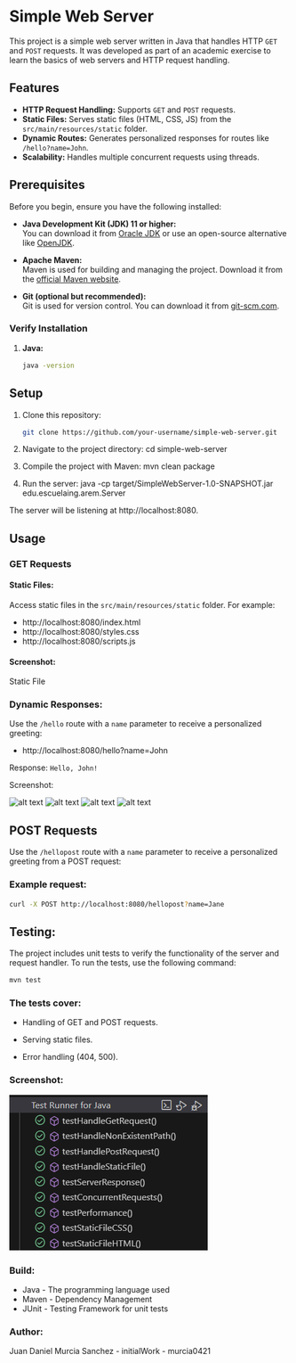 # Simple Web Server

This project is a simple web server written in Java that handles HTTP `GET` and `POST` requests. It was developed as part of an academic exercise to learn the basics of web servers and HTTP request handling.

## Features

- **HTTP Request Handling:** Supports `GET` and `POST` requests.
- **Static Files:** Serves static files (HTML, CSS, JS) from the `src/main/resources/static` folder.
- **Dynamic Routes:** Generates personalized responses for routes like `/hello?name=John`.
- **Scalability:** Handles multiple concurrent requests using threads.

## Prerequisites

Before you begin, ensure you have the following installed:

- **Java Development Kit (JDK) 11 or higher:**  
  You can download it from [Oracle JDK](https://www.oracle.com/java/technologies/javase-jdk11-downloads.html) or use an open-source alternative like [OpenJDK](https://openjdk.org/).

- **Apache Maven:**  
  Maven is used for building and managing the project. Download it from the [official Maven website](https://maven.apache.org/download.cgi).

- **Git (optional but recommended):**  
  Git is used for version control. You can download it from [git-scm.com](https://git-scm.com/).

### Verify Installation

1. **Java:**
   ```bash
   java -version

## Setup

1. Clone this repository:
   ```bash
   git clone https://github.com/your-username/simple-web-server.git

2. Navigate to the project directory:
    cd simple-web-server

3. Compile the project with Maven:
    mvn clean package

4. Run the server:
    java -cp target/SimpleWebServer-1.0-SNAPSHOT.jar edu.escuelaing.arem.Server

The server will be listening at http://localhost:8080.

## Usage

### GET Requests

#### Static Files:

Access static files in the `src/main/resources/static` folder. For example:

- http://localhost:8080/index.html
- http://localhost:8080/styles.css
- http://localhost:8080/scripts.js

#### Screenshot:
Static File <!-- Replace with the correct path to your screenshot -->

### Dynamic Responses:

Use the `/hello` route with a `name` parameter to receive a personalized greeting:

- http://localhost:8080/hello?name=John

Response: `Hello, John!`

Screenshot:

![alt text](assets/images/image.png)
![alt text](assets/images/image-1.png)
![alt text](assets/images/image-2.png)
![alt text](assets/images/image-3.png)


## POST Requests

Use the `/hellopost` route with a `name` parameter to receive a personalized greeting from a POST request:

### Example request:

```bash
curl -X POST http://localhost:8080/hellopost?name=Jane
```

## Testing:

The project includes unit tests to verify the functionality of the server and request handler. To run the tests, use the following command:

```bash
mvn test
```

### The tests cover:

- Handling of GET and POST requests.

- Serving static files.

- Error handling (404, 500).

### Screenshot:

![alt text](assets/images/image-4.png)

### Build:

- Java - The programming language used
- Maven - Dependency Management
- JUnit - Testing Framework for unit tests

### Author:

Juan Daniel Murcia Sanchez - initialWork - murcia0421





